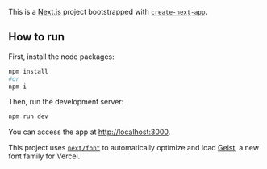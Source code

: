 This is a [Next.js](https://nextjs.org) project bootstrapped with [`create-next-app`](https://nextjs.org/docs/app/api-reference/cli/create-next-app).

## How to run

First, install the node packages:

```bash
npm install
#or
npm i
```

Then, run the development server:

```bash
npm run dev
```

You can access the app at [http://localhost:3000](http://localhost:3000).


This project uses [`next/font`](https://nextjs.org/docs/app/building-your-application/optimizing/fonts) to automatically optimize and load [Geist](https://vercel.com/font), a new font family for Vercel.